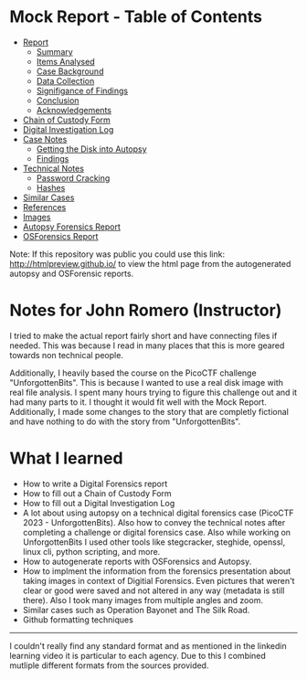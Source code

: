 # Mock Report - Table of Contents

* [Report](https://github.com/noamgariani11/Mock-Report/blob/main/MockReport.md)
  * [Summary](https://github.com/noamgariani11/Mock-Report/blob/main/MockReport.md#executive-summary)
  * [Items Analysed](https://github.com/noamgariani11/Mock-Report/blob/main/MockReport.md#items-analysed)
  * [Case Background](https://github.com/noamgariani11/Mock-Report/blob/main/MockReport.md#case-background)
  * [Data Collection](https://github.com/noamgariani11/Mock-Report/blob/main/MockReport.md#data-collection)
  * [Signifigance of Findings](https://github.com/noamgariani11/Mock-Report/blob/main/MockReport.md#significance-of-findings)
  * [Conclusion](https://github.com/noamgariani11/Mock-Report/blob/main/MockReport.md#conclusion)
  * [Acknowledgements](https://github.com/noamgariani11/Mock-Report/blob/main/MockReport.md#acknowledgements)
* [Chain of Custody Form](https://github.com/noamgariani11/Mock-Report/blob/main/chain-of-custody.pdf)
* [Digital Investigation Log](https://github.com/noamgariani11/Mock-Report/blob/main/Digital_Investigation_Log.md)
* [Case Notes](https://github.com/noamgariani11/Mock-Report/blob/main/CaseNotes.md)
  * [Getting the Disk into Autopsy](https://github.com/noamgariani11/Mock-Report/blob/main/CaseNotes.md#getting-the-disk-into-autopsy)
  * [Findings](https://github.com/noamgariani11/Mock-Report/blob/main/CaseNotes.md#findings)
* [Technical Notes](https://github.com/noamgariani11/Mock-Report/blob/main/technicalNotes.md)
  * [Password Cracking](https://github.com/noamgariani11/Mock-Report/blob/main/technicalNotes.md#cracking-password)
  * [Hashes](https://github.com/noamgariani11/Mock-Report/blob/main/technicalNotes.md#hashes)
* [Similar Cases](https://github.com/noamgariani11/Mock-Report/blob/main/SimilarCases.md)
* [References](https://github.com/noamgariani11/Mock-Report/blob/main/references.md)
* [Images](https://github.com/noamgariani11/Mock-Report/blob/main/images.md)
* [Autopsy Forensics Report](https://github.com/noamgariani11/Mock-Report/tree/main/MockReport%20HTML%20Report%2004-16-2023-11-33-24)
* [OSForensics Report](https://github.com/noamgariani11/Mock-Report/blob/main/Case%20981529%20Report)

Note: If this repository was public you could use this link: http://htmlpreview.github.io/ to view the html page from the autogenerated autopsy and OSForensic reports.

# Notes for John Romero (Instructor)

I tried to make the actual report fairly short and have connecting files if needed. This was because I read in many places that this is more geared towards non technical people.

Additionally, I heavily based the course on the PicoCTF challenge "UnforgottenBits". This is because I wanted to use a real disk image with real file analysis. I spent many hours trying to figure this challenge out and it had many parts to it. I thought it would fit well with the Mock Report. Additionally, I made some changes to the story that are completly fictional and have nothing to do with the story from "UnforgottenBits".

# What I learned

* How to write a Digital Forensics report
* How to fill out a Chain of Custody Form
* How to fill out a Digital Investigation Log
* A lot about using autopsy on a technical digital forensics case (PicoCTF 2023 - UnforgottenBits). Also how to convey the technical notes after completing a challenge or digital forensics case. Also while working on UnforgottenBits I used other tools like stegcracker, steghide, openssl, linux cli, python scripting, and more.
* How to autogenerate reports with OSForensics and Autopsy.
* How to implment the information from the forensics presentation about taking images in context of Digitial Forensics. Even pictures that weren't clear or good were saved and not altered in any way (metadata is still there). Also I took many images from multiple angles and zoom.
* Similar cases such as Operation Bayonet and The Silk Road.
* Github formatting techniques

---

I couldn't really find any standard format and as mentioned in the linkedin learning video it is particular to each agency. Due to this I combined mutliple different formats from the sources provided.
